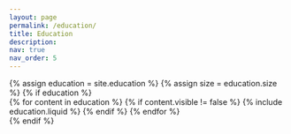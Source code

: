 ```yaml
---
layout: page
permalink: /education/
title: Education
description: 
nav: true
nav_order: 5
---
```


<div>
  {% assign education = site.education %}
  {% assign size = education.size %}
  {% if education %}
    <div class="container">
      <div class="row row-cols-1 row-cols-md-1">
      {% for content in education %}
        {% if content.visible != false %}
          {% include education.liquid %}
        {% endif %}
      {% endfor %}
      </div>
    </div>
  {% endif %}


</div>
